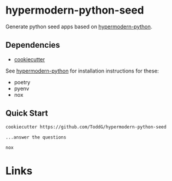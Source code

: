 # hypermodern-python-seed

Generate python seed apps based on [hypermodern-python][1].

## Dependencies

* [cookiecutter](https://github.com/cookiecutter/cookiecutter)

See [hypermodern-python][1] for installation instructions for these:

* poetry
* pyenv
* nox

## Quick Start

    cookiecutter https://github.com/ToddG/hypermodern-python-seed

    ...answer the questions

    nox


# Links
[1]: https://cjolowicz.github.io/posts/hypermodern-python-01-setup/
